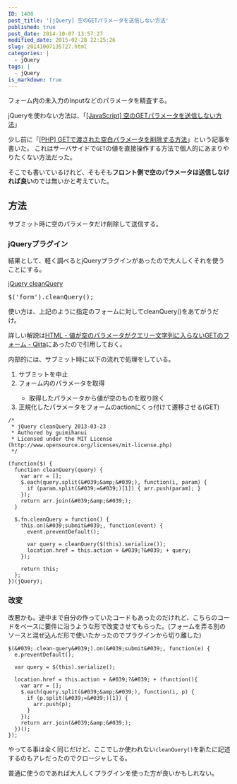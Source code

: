 ```yaml
---
ID: 1400
post_title: '[jQuery] 空のGETパラメータを送信しない方法'
published: true
post_date: 2014-10-07 13:57:27
modified_date: 2015-02-28 22:25:26
slug: 20141007135727.html
categories: |
  - jQuery
tags: |
  - jQuery
is_markdown: true
---
```

フォーム内の未入力のInputなどのパラメータを精査する。

<div class="alert alert-info">jQueryを使わない方法は、「<a href="https://b.0218.jp/20170409220848.html">[JavaScript] 空のGETパラメータを送信しない方法</a>」</div>

<!--more-->
少し前に「<a href="https://b.0218.jp/20140930104851.html">[PHP] GETで渡された空白パラメータを削除する方法</a>」という記事を書いた。
これはサーバサイドで<code>GET</code>の値を直接操作する方法で個人的にあまりやりたくない方法だった。

そこでも書いているけれど、そもそも<strong>フロント側で空のパラメータは送信しなければ良い</strong>のでは無いかと考えていた。

<h2>方法</h2>
サブミット時に空のパラメータだけ削除して送信する。

<h3>jQueryプラグイン</h3>
結果として、軽く調べるとjQueryプラグインがあったので大人しくそれを使うことにする。

<a href="https://github.com/guimihanui/jQuery-cleanQuery" target="_blank">jQuery cleanQuery</a>
<pre class="prettyprint linenums">$('form').cleanQuery();</pre>
使い方は、上記のように指定のフォームに対してcleanQuery()をあてがうだけ。

詳しい解説は<a href="http://qiita.com/guimihanui/items/1aeab53b3776ebec97ab" target="_blank">HTML - 値が空のパラメータがクエリー文字列に入らないGETのフォーム - Qiita</a>にあったので引用しておく。

内部的には、サブミット時に以下の流れで処理をしている。
<ol>
  <li>サブミットを中止</li>
  <li>フォーム内のパラメータを取得</li>
    <ul>
      <li>取得したパラメータから値が空のものを取り除く</li>
    </ul>
  <li>正規化したパラメータをフォームのactionにくっ付けて遷移させる(GET)</li>
</ol>

```language-javascript
/*
 * jQuery cleanQuery 2013-03-23
 * Authored by guimihanui
 * Licensed under the MIT License (http://www.opensource.org/licenses/mit-license.php)
 */

(function($) {
  function cleanQuery(query) {
    var arr = [];
    $.each(query.split(&#039;&amp;&#039;), function(i, param) {
      if (param.split(&#039;=&#039;)[1]) { arr.push(param); }
    });
    return arr.join(&#039;&amp;&#039;);
  }

  $.fn.cleanQuery = function() {
    this.on(&#039;submit&#039;, function(event) {
      event.preventDefault();
      
      var query = cleanQuery($(this).serialize());
      location.href = this.action + &#039;?&#039; + query;
    });
    
    return this;
  };
})(jQuery);
```

<h3>改変</h3>
改悪かも。途中まで自分の作っていたコードもあったのだけれど、こちらのコードをベースに要件に沿うような形で改変させてもらった。(フォームを弄る別のソースと混ぜ込んだ形で使いたかったのでプラグインから切り離した)

```language-javascript
$(&#039;.clean-query&#039;).on(&#039;submit&#039;, function(e) {
  e.preventDefault();

  var query = $(this).serialize();

  location.href = this.action + &#039;?&#039; + (function(){
    var arr = [];
    $.each(query.split(&#039;&amp;&#039;), function(i, p) {
      if (p.split(&#039;=&#039;)[1]) {
        arr.push(p);
      }
    });
    return arr.join(&#039;&amp;&#039;);
  })();
});
```
やってる事は全く同じだけど、ここでしか使われない<code>cleanQuery()</code>を新たに記述するのもアレだったのでクロージャしてる。

普通に使うのであれば大人しくプラグインを使った方が良いかもしれない。